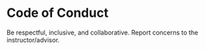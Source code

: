 # Code of Conduct

Be respectful, inclusive, and collaborative. Report concerns to the instructor/advisor.